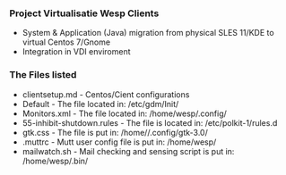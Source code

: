 
### Project Virtualisatie Wesp Clients

  - System & Application (Java) migration from physical SLES 11/KDE to virtual Centos 7/Gnome
  - Integration in VDI enviroment


### The Files listed
 - clientsetup.md - Centos/Cient configurations
 - Default - The file located in: /etc/gdm/Init/
 - Monitors.xml - The file located in: /home/wesp/.config/
 - 55-inhibit-shutdown.rules - The file is located in: /etc/polkit-1/rules.d
 - gtk.css - The file is put in: /home/<user>/.config/gtk-3.0/
 - .muttrc - Mutt user config file is put in: /home/wesp/
 - mailwatch.sh - Mail checking and sensing script is put in: /home/wesp/.bin/
